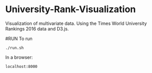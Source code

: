 # University-Rank-Visualization
Visualization of multivariate data. Using the Times World University Rankings 2016 data and D3.js.

#RUN
To run
```
./run.sh
```

In a browser:
```
localhost:8000
```
